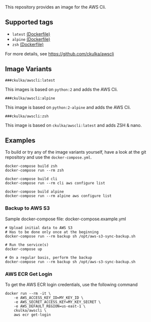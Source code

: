 This repository provides an image for the AWS Cli.


## Supported tags

 - ```latest``` [(Dockerfile)](https://github.com/ckulka/awscli/blob/master/Dockerfile)
 - ```alpine``` [(Dockerfile)](https://github.com/ckulka/awscli/blob/master/Dockerfile.alpine)
 - ```zsh``` [(Dockerfile)](https://github.com/ckulka/awscli/blob/master/Dockerfile.zsh)

For more details, see https://github.com/ckulka/awscli


## Image Variants

```###ckulka/awscli:latest```

This images is based on ```python:2``` and adds the AWS Cli.

```###ckulka/awscli:alpine```

This image is based on ```python:2-alpine``` and adds the AWS Cli.

```###ckulka/awscli:zsh```

This image is based on ```ckulka/awscli:latest``` and adds ZSH & nano.


## Examples

To build or try any of the image variants yourself, have a look at the git repository and use the ```docker-compose.yml```.

```
docker-compose build zsh
docker-compose run --rm zsh

docker-compose build cli
docker-compose run --rm cli aws configure list

docker-compose build alpine
docker-compose run --rm alpine aws configure list
```

### Backup to AWS S3
Sample docker-compose file: docker-compose.example.yml

```
# Upload initial data to AWS S3
# Has to be done only once at the beginning
docker-compose run --rm backup sh /opt/aws-s3-sync-backup.sh

# Run the service(s)
docker-compose up

# On a regular basis, perform the backup
docker-compose run --rm backup sh /opt/aws-s3-sync-backup.sh
```

### AWS ECR Get Login
To get the AWS ECR login credentials, use the following command
```
docker run --rm -it \
	-e AWS_ACCESS_KEY_ID=MY_KEY_ID \
	-e AWS_SECRET_ACCESS_KEY=MY_KEY_SECRET \
	-e AWS_DEFAULT_REGION=us-east-1 \
	ckulka/awscli \
	aws ecr get-login
```
